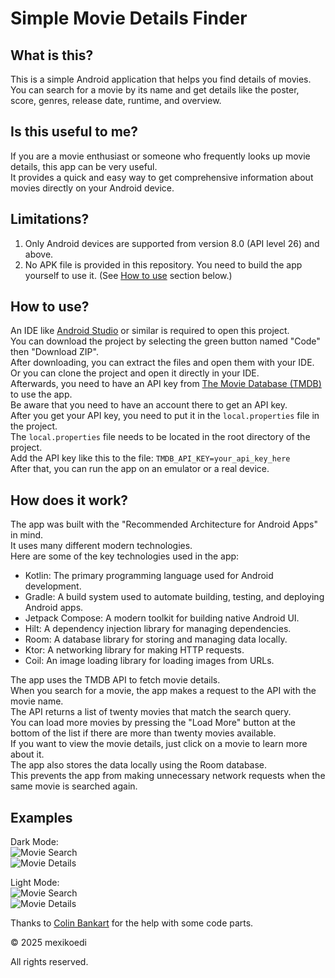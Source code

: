 # Simple Movie Details Finder

## What is this?
This is a simple Android application that helps you find details of movies. <br>
You can search for a movie by its name and get details like the poster, score, genres, release date, runtime, and overview.

## Is this useful to me?
If you are a movie enthusiast or someone who frequently looks up movie details, this app can be very useful. <br>
It provides a quick and easy way to get comprehensive information about movies directly on your Android device.

## Limitations?
1) Only Android devices are supported from version 8.0 (API level 26) and above.
2) No APK file is provided in this repository. You need to build the app yourself to use it. (See [How to use](#how-to-use) section below.)

## How to use?
An IDE like [Android Studio](https://developer.android.com/studio) or similar is required to open this project. <br>
You can download the project by selecting the green button named "Code" then "Download ZIP". <br>
After downloading, you can extract the files and open them with your IDE. <br>
Or you can clone the project and open it directly in your IDE. <br>
Afterwards, you need to have an API key from [The Movie Database (TMDB)](https://developer.themoviedb.org/docs/getting-started) to use the app. <br>
Be aware that you need to have an account there to get an API key. <br>
After you get your API key, you need to put it in the `local.properties` file in the project. <br>
The `local.properties` file needs to be located in the root directory of the project. <br>
Add the API key like this to the file: `TMDB_API_KEY=your_api_key_here` <br>
After that, you can run the app on an emulator or a real device.

## How does it work?
The app was built with the "Recommended Architecture for Android Apps" in mind. <br>
It uses many different modern technologies. <br>
Here are some of the key technologies used in the app:
- Kotlin: The primary programming language used for Android development.
- Gradle: A build system used to automate building, testing, and deploying Android apps.
- Jetpack Compose: A modern toolkit for building native Android UI.
- Hilt: A dependency injection library for managing dependencies.
- Room: A database library for storing and managing data locally.
- Ktor: A networking library for making HTTP requests.
- Coil: An image loading library for loading images from URLs.

The app uses the TMDB API to fetch movie details. <br>
When you search for a movie, the app makes a request to the API with the movie name. <br>
The API returns a list of twenty movies that match the search query. <br>
You can load more movies by pressing the "Load More" button at the bottom of the list if there are more than twenty movies available. <br>
If you want to view the movie details, just click on a movie to learn more about it. <br>
The app also stores the data locally using the Room database. <br>
This prevents the app from making unnecessary network requests when the same movie is searched again.

## Examples
Dark Mode: <br>
![Movie Search](https://github.com/user-attachments/assets/9c8b2d3e-cfb4-4cfc-b1d0-3dd6eabdc28e "Movie Search") <br>
![Movie Details](https://github.com/user-attachments/assets/372c3851-6833-4981-baf2-c8ddda5971b5 "Movie Details")

Light Mode: <br>
![Movie Search](https://github.com/user-attachments/assets/307cdcb1-d9f3-4570-935b-bfddf7678a74 "Movie Search") <br>
![Movie Details](https://github.com/user-attachments/assets/a76f8e72-3a28-4d00-800e-5cee1f9ed24c "Movie Details")

Thanks to [Colin Bankart](https://github.com/Ironwally) for the help with some code parts.

© 2025 mexikoedi

All rights reserved.
